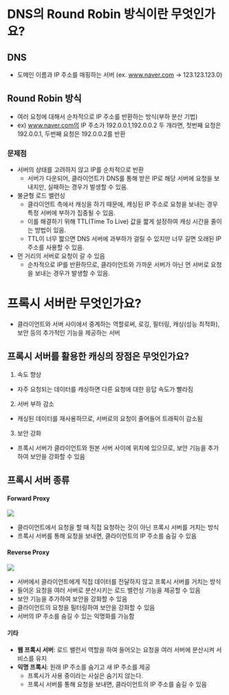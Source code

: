 # DNS의 Round Robin 방식이란 무엇인가요?
## DNS
- 도메인 이름과 IP 주소를 매핑하는 서버 (ex. www.naver.com -> 123.123.123.0)
## Round Robin 방식
-  여러 요청에 대해서 순차적으로 IP 주소를 반환하는 방식(부하 분산 기법)
- ex) www.naver.com의 IP 주소가 192.0.0.1,192.0.0.2 두 개라면, 첫번째 요청은 192.0.0.1, 두번째 요청은 192.0.0.2를 반환
### 문제점
- 서버의 상태를 고려하지 않고 IP를 순차적으로 반환
  - 서버가 다운되어, 클라이언트가 DNS를 통해 받은 IP로 해당 서버에 요청을 보내지만, 실패하는 경우가 발생할 수 있음.
- 불균형 로드 밸런싱
  - 클라이언트 측에서 캐싱을 하기 때문에, 캐싱된 IP 주소로 요청을 보내는 경우 특정 서버에 부하가 집중될 수 있음.
  - 이를 해결하기 위해 TTL(Time To Live) 값을 짧게 설정하여 캐싱 시간을 줄이는 방법이 있음.
  - TTL이 너무 짧으면 DNS 서버에 과부하가 걸릴 수 있지만 너무 길면 오래된 IP 주소를 사용할 수 있음.
- 먼 거리의 서버로 요청이 갈 수 있음
  - 순차적으로 IP를 반환하므로, 클라이언트와 가까운 서버가 아닌 먼 서버로 요청을 보내는 경우가 발생할 수 있음.
# 프록시 서버란 무엇인가요?
- 클라이언트와 서버 사이에서 중계하는 역할로써, 로깅, 필터링, 캐싱(성능 최적화), 보안 등의 추가적인 기능을 제공하는 서버
## 프록시 서버를 활용한 캐싱의 장점은 무엇인가요?
1. 속도 향상
- 자주 요청되는 데이터를 캐싱하면 다른 요청에 대한 응답 속도가 빨라짐
2. 서버 부하 감소
- 캐싱된 데이터를 재사용하므로, 서버로의 요청이 줄어들어 트래픽이 감소됨
3. 보안 강화
- 프록시 서버가 클라이언트와 원본 서버 사이에 위치에 있으므로, 보안 기능을 추가하여 보안을 강화할 수 있음

## 프록시 서버 종류
#### Forward Proxy

<img src="https://img1.daumcdn.net/thumb/R1280x0/?scode=mtistory2&fname=https%3A%2F%2Fblog.kakaocdn.net%2Fdn%2FbmxiHy%2FbtsIxKzlqR3%2FFnjzEMVa5oI39xt5sXhMFk%2Fimg.png">

- 클라이언트에서 요청을 할 때 직접 요청하는 것이 아닌 프록시 서버를 거치는 방식
- 프록시 서버를 통해 요청을 보내면, 클라이언트의 IP 주소를 숨길 수 있음
#### Reverse Proxy

<img src="https://img1.daumcdn.net/thumb/R1280x0/?scode=mtistory2&fname=https%3A%2F%2Fblog.kakaocdn.net%2Fdn%2FbE2JYr%2FbtsIxKszwsX%2FKasusnfuIrj46EyLaS8AK0%2Fimg.png">

- 서버에서 클라이언트에게 직접 데이터를 전달하지 않고 프록시 서버를 거치는 방식
- 들어온 요청을 여러 서버로 분산시키는 로드 밸런싱 기능을 제공할 수 있음
- 보안 기능을 추가하여 보안을 강화할 수 있음
- 클라이언트의 요청을 필터링하여 보안을 강화할 수 있음
- 서버의 IP 주소를 숨길 수 있는 익명화를 가능함

#### 기타
- **웹 프록시 서버**: 로드 밸런서 역할을 하여 들어오는 요청을 여러 서버에 분산시켜 서비스를 유지
- **익명 프록시**: 원래 IP 주소를 숨기고 새 IP 주소를 제공
  - 프록시가 사용 중이라는 사실은 숨기지 않는다.
  - 프록시 서버를 통해 요청을 보내면, 클라이언트의 IP 주소를 숨길 수 있음
